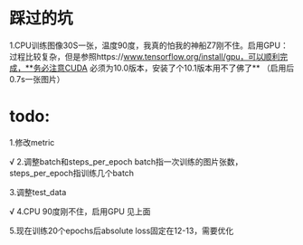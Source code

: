 # 踩过的坑

1.CPU训练图像30S一张，温度90度，我真的怕我的神船Z7刚不住。启用GPU：过程比较复杂，但是参照https://www.tensorflow.org/install/gpu，可以顺利完成，**务必注意CUDA 必须为10.0版本，安装了个10.1版本用不了佛了** （启用后0.7s一张图片）

# todo:

1.修改metric

√ 2.调整batch和steps_per_epoch 
batch指一次训练的图片张数，steps_per_epoch指训练几个batch

3.调整test_data

√ 4.CPU 90度刚不住，启用GPU
见上面

5.现在训练20个epochs后absolute loss固定在12-13，需要优化
